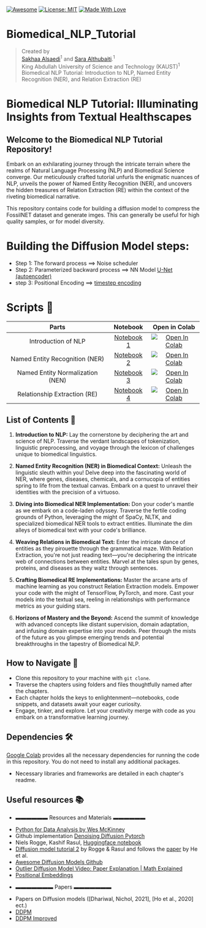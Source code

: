 [![Awesome](https://cdn.rawgit.com/sindresorhus/awesome/d7305f38d29fed78fa85652e3a63e154dd8e8829/media/badge.svg)](https://github.com/hee9joon/Awesome-Diffusion-Models) 
[![License: MIT](https://img.shields.io/badge/License-MIT-green.svg)](https://opensource.org/licenses/MIT)
[![Made With Love](https://img.shields.io/badge/Made%20With-Love-red.svg)](https://github.com/chetanraj/awesome-github-badges)

# Biomedical_NLP_Tutorial
> Created by <br>
> [Sakhaa Alsaedi](https://cemse.kaust.edu.sa/cbrc/people/person/sakhaa-alsaedi)<sup>1</sup> and [Sara Althubaiti](https://cemse.kaust.edu.sa/cs/people/person/sara-althubaiti).<sup>1</sup> <br>
> King Abdullah University of Science and Technology (KAUST)<sup>1</sup>
Biomedical NLP Tutorial: Introduction to NLP, Named Entity Recognition (NER), and Relation Extraction (RE)

# Biomedical NLP Tutorial: Illuminating Insights from Textual Healthscapes 

## Welcome to the Biomedical NLP Tutorial Repository!

Embark on an exhilarating journey through the intricate terrain where the realms of Natural Language Processing (NLP) and Biomedical Science converge. Our meticulously crafted tutorial unfurls the enigmatic nuances of NLP, unveils the power of Named Entity Recognition (NER), and uncovers the hidden treasures of Relation Extraction (RE) within the context of the riveting biomedical narrative.

This repository contains code for building a diffusion model to compress the FossilNET dataset and generate imges. This can generally be useful for high quality samples, or for model diversity.

# Building the Diffusion Model steps:
- Step 1: The forward process ==> Noise scheduler
- Step 2: Parameterized backward process ==> NN Model [U-Net (autoencoder)](https://amaarora.github.io/2020/09/13/unet.html)
- step 3: Positional Encoding ==> [timestep encoding](colab.research.google.com/drive/1niCAKS1dJ74_De8Nk_V3_Rx2tpNLadYD#scrollTo=dc8120e5)


# Scripts :space_invader:

| Parts | Notebook  | Open in Colab| 
| :---: | :---:         |     :---:      |  
| Introduction of NLP | [Notebook 1](https://colab.research.google.com/drive/1DDsachehj0bE4_y4sCg70NG9PDvTB4zX?usp=sharing) | [![Open In Colab](https://colab.research.google.com/assets/colab-badge.svg)](https://colab.research.google.com/drive/1DDsachehj0bE4_y4sCg70NG9PDvTB4zX?usp=sharing)|
| Named Entity Recognition (NER)   | [Notebook 2](https://colab.research.google.com/drive/1Y1Vp-X6FoEf-tw7caNyx3_ageSdlQhu_?usp=sharing)  | [![Open In Colab](https://colab.research.google.com/assets/colab-badge.svg)](https://colab.research.google.com/drive/1Y1Vp-X6FoEf-tw7caNyx3_ageSdlQhu_?usp=sharing)|
| Named Entity Normalization (NEN)   | [Notebook 3](https://colab.research.google.com/drive/1Y1Vp-X6FoEf-tw7caNyx3_ageSdlQhu_?usp=sharing)  | [![Open In Colab](https://colab.research.google.com/assets/colab-badge.svg)](https://colab.research.google.com/drive/1Y1Vp-X6FoEf-tw7caNyx3_ageSdlQhu_?usp=sharing)|
| Relationship Extraction (RE)   | [Notebook 4](https://colab.research.google.com/drive/1Y1Vp-X6FoEf-tw7caNyx3_ageSdlQhu_?usp=sharing)  | [![Open In Colab](https://colab.research.google.com/assets/colab-badge.svg)](https://colab.research.google.com/drive/1Y1Vp-X6FoEf-tw7caNyx3_ageSdlQhu_?usp=sharing)|

## List of Contents 📖

1. **Introduction to NLP:**
   Lay the cornerstone by deciphering the art and science of NLP. Traverse the verdant landscapes of tokenization, linguistic preprocessing, and voyage through the lexicon of challenges unique to biomedical linguistics.

2. **Named Entity Recognition (NER) in Biomedical Context:**
   Unleash the linguistic sleuth within you! Delve deep into the fascinating world of NER, where genes, diseases, chemicals, and a cornucopia of entities spring to life from the textual canvas. Embark on a quest to unravel their identities with the precision of a virtuoso.

3. **Diving into Biomedical NER Implementation:**
   Don your coder's mantle as we embark on a code-laden odyssey. Traverse the fertile coding grounds of Python, leveraging the might of SpaCy, NLTK, and specialized biomedical NER tools to extract entities. Illuminate the dim alleys of biomedical text with your code's brilliance.

4. **Weaving Relations in Biomedical Text:**
   Enter the intricate dance of entities as they pirouette through the grammatical maze. With Relation Extraction, you're not just reading text—you're deciphering the intricate web of connections between entities. Marvel at the tales spun by genes, proteins, and diseases as they waltz through sentences.

5. **Crafting Biomedical RE Implementations:**
   Master the arcane arts of machine learning as you construct Relation Extraction models. Empower your code with the might of TensorFlow, PyTorch, and more. Cast your models into the textual sea, reeling in relationships with performance metrics as your guiding stars.

6. **Horizons of Mastery and the Beyond:**
   Ascend the summit of knowledge with advanced concepts like distant supervision, domain adaptation, and infusing domain expertise into your models. Peer through the mists of the future as you glimpse emerging trends and potential breakthroughs in the tapestry of Biomedical NLP.

## How to Navigate 🧭

- Clone this repository to your machine with `git clone`.
- Traverse the chapters using folders and files thoughtfully named after the chapters.
- Each chapter holds the keys to enlightenment—notebooks, code snippets, and datasets await your eager curiosity.
- Engage, tinker, and explore. Let your creativity merge with code as you embark on a transformative learning journey.

## Dependencies 🛠️
[Google Colab](https://colab.research.google.com) provides all the necessary dependencies for running the code in this repository. You do not need to install any additional packages.
- Necessary libraries and frameworks are detailed in each chapter's readme.

## Useful resources 📚

  * ▬▬▬▬▬▬ Resources and Materials ▬▬▬▬▬▬
- [Python for Data Analysis by Wes McKinney](https://wesmckinney.com/book/)
- Github implementation [Denoising Diffusion Pytorch](https://github.com/lucidrains/denoising-diffusion-pytorch)
- Niels Rogge, Kashif Rasul, [Huggingface notebook](https://colab.research.google.com/github/huggingface/notebooks/blob/main/examples/annotated_diffusion.ipynb#scrollTo=3a159023)
- [Diffusion model tutorial 2](https://huggingface.co/blog/annotated-diffusion) by Rogge & Rasul and follows the [paper](https://arxiv.org/abs/2006.11239) by He et al.
- [Awesome Diffusion Models Github]([https://www.youtube.com/watch?v=HoKDTa5jHvg&t=1338s](https://github.com/diff-usion/Awesome-Diffusion-Models))
- [Outlier Diffusion Model Video: Paper Explanation | Math Explained](https://www.youtube.com/watch?v=HoKDTa5jHvg&t=1338s)  
- [Positional Embeddings](colab.research.google.com/drive/1niCAKS1dJ74_De8Nk_V3_Rx2tpNLadYD#scrollTo=dc8120e5)


* ▬▬▬▬▬▬▬ Papers ▬▬▬▬▬▬▬
- Papers on Diffusion models ([Dhariwal, Nichol, 2021], [Ho et al., 2020] ect.)
- [DDPM](https://arxiv.org/pdf/2006.11239.pdf)
- [DDPM Improved](https://arxiv.org/pdf/2105.05233.pdf)
  
